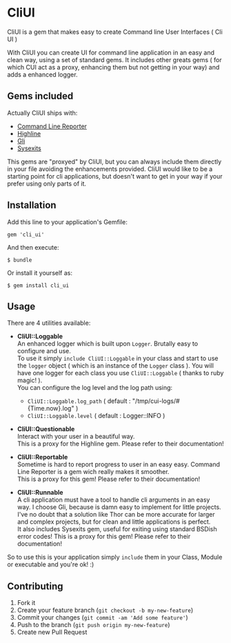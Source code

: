 # CliUI

CliUI is a gem that makes easy to create Command line User Interfaces ( Cli UI )

With CliUI you can create UI for command line application in an easy and clean way, using a set of standard gems.
It includes other greats gems ( for which CUI act as a proxy, enhancing them but not getting in your way) and adds a enhanced logger.

## Gems included

Actually CliUI ships with:

- [Command Line Reporter](https://github.com/wbailey/command_line_reporter)
- [Highline](https://github.com/JEG2/highline)
- [Gli](http://davetron5000.github.io/gli/)
- [Sysexits](https://github.com/ged/sysexits)

This gems are "proxyed" by CliUI, but you can always include them directly in your file avoiding the enhancements provided. CliUI would like to be a starting point for cli applications, but doesn't want to get in your way if your prefer using only parts of it.

## Installation

Add this line to your application's Gemfile:

    gem 'cli_ui'

And then execute:

    $ bundle

Or install it yourself as:

    $ gem install cli_ui

## Usage

There are 4 utilities available:

- **CliUI::Loggable**  
  An enhanced logger which is built upon `Logger`. Brutally easy to configure and use.  
  To use it simply `include CliUI::Loggable` in your class and start to use the `logger` object ( which is an instance of the `Logger` class ). You will have one logger for each class you use `CliUI::Loggable` ( thanks to ruby magic! ).  
  You can configure the log level and the log path using: 

    - `CliUI::Loggable.log_path` ( default : "/tmp/cui-logs/#{Time.now}.log" )
    - `CliUI::Loggable.level` ( default : Logger::INFO )

- **CliUI::Questionable**  
  Interact with your user in a beautiful way.  
  This is a proxy for the Highline gem. Please refer to their documentation!
- **CliUI::Reportable**  
  Sometime is hard to report progress to user in an easy easy. Command Line Reporter is a gem wich really makes it smoother.  
  This is a proxy for this gem! Please refer to their documentation!
- **CliUI::Runnable**  
  A cli application must have a tool to handle cli arguments in an easy way. I choose Gli, because is damn easy to implement for little projects. I've no doubt that a solution like Thor can be more accurate for larger and complex projects, but for clean and little applications is perfect.  
  It also includes Sysexits gem, useful for exiting using standard BSDish error codes!
  This is a proxy for this gem! Please refer to their documentation!

So to use this is your application simply `include` them in your Class, Module or executable and you're ok! :)



## Contributing

1. Fork it
2. Create your feature branch (`git checkout -b my-new-feature`)
3. Commit your changes (`git commit -am 'Add some feature'`)
4. Push to the branch (`git push origin my-new-feature`)
5. Create new Pull Request

